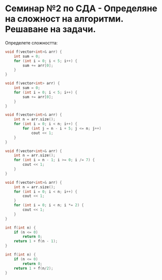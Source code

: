 # Семинар №2 по СДА - Определяне на сложност на алгоритми. Решаване на задачи.

Определете сложността:

```c++
void f(vector<int>& arr) {
    int sum = 0;
    for (int i = 0; i < 5; i++) {
        sum += arr[0];
    }
}
```

```c++
void f(vector<int> arr) {
    int sum = 0;
    for (int i = 0; i < 5; i++) {
        sum += arr[0];
    }
}
```

```c++
void f(vector<int>& arr) {
    int n = arr.size();
    for (int i = 0; i < n; i++) {
        for (int j = n - i + 5; j <= n; j++)
            cout << 1;
    }
}
```

```c++
void f(vector<int>& arr) {
    int n = arr.size();
    for (int i = n - 1; i >= 0; i /= 7) {
        cout << 1;
    }
}
```

```c++
void f(vector<int>& arr) {
    int n = arr.size();
    for (int i = 0; i < n; i++) {
        cout << 1;
    }
    for (int i = 0; i < n; i *= 2) {
        cout << 1;
    }
}
```

```c++
int f(int n) {
    if (n <= 0)
        return 0;
    return 1 + f(n - 1);
}
```

```c++
int f(int n) {
    if (n <= 0)
        return 0;
    return 1 + f(n/2);
}
```
